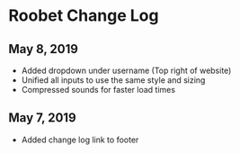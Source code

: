 # Roobet Change Log

## May 8, 2019
* Added dropdown under username (Top right of website)
* Unified all inputs to use the same style and sizing
* Compressed sounds for faster load times

## May 7, 2019
* Added change log link to footer

